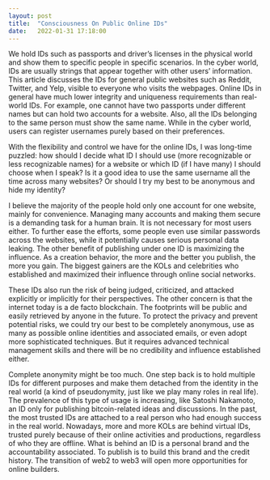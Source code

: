 ```yaml
---
layout: post
title:  "Consciousness On Public Online IDs"
date:   2022-01-31 17:18:00
---
```



We hold IDs such as passports and driver’s licenses in the physical world and show them to specific people in specific scenarios. In the cyber world, IDs are usually strings that appear together with other users’ information. This article discusses the IDs for general public websites such as Reddit, Twitter, and Yelp, visible to everyone who visits the webpages. Online IDs in general have much lower integrity and uniqueness requirements than real-world IDs. For example, one cannot have two passports under different names but can hold two accounts for a website. Also, all the IDs belonging to the same person must show the same name. While in the cyber world, users can register usernames purely based on their preferences.

With the flexibility and control we have for the online IDs, I was long-time puzzled: how should I decide what ID I should use (more recognizable or less recognizable names) for a website or which ID (if I have many) I should choose when I speak? Is it a good idea to use the same username all the time across many websites? Or should I try my best to be anonymous and hide my identity?

I believe the majority of the people hold only one account for one website, mainly for convenience. Managing many accounts and making them secure is a demanding task for a human brain. It is not necessary for most users either. To further ease the efforts, some people even use similar passwords across the websites, while it potentially causes serious personal data leaking. The other benefit of publishing under one ID is maximizing the influence. As a creation behavior, the more and the better you publish, the more you gain. The biggest gainers are the KOLs and celebrities who established and maximized their influence through online social networks.

These IDs also run the risk of being judged, criticized, and attacked explicitly or implicitly for their perspectives. The other concern is that the internet today is a de facto blockchain. The footprints will be public and easily retrieved by anyone in the future. To protect the privacy and prevent potential risks, we could try our best to be completely anonymous, use as many as possible online identities and associated emails, or even adopt more sophisticated techniques. But it requires advanced technical management skills and there will be no credibility and influence established either.

Complete anonymity might be too much. One step back is to hold multiple IDs for different purposes and make them detached from the identity in the real world (a kind of pseudonymity, just like we play many roles in real life). The prevalence of this type of usage is increasing, like Satoshi Nakamoto, an ID only for publishing bitcoin-related ideas and discussions. In the past, the most trusted IDs are attached to a real person who had enough success in the real world. Nowadays, more and more KOLs are behind virtual IDs, trusted purely because of their online activities and productions, regardless of who they are offline. What is behind an ID is a personal brand and the accountability associated. To publish is to build this brand and the credit history. The transition of web2 to web3 will open more opportunities for online builders.